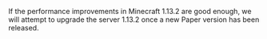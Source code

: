 If the performance improvements in Minecraft 1.13.2 are good enough, we will attempt to upgrade the server 1.13.2 once a new Paper version has been released.
